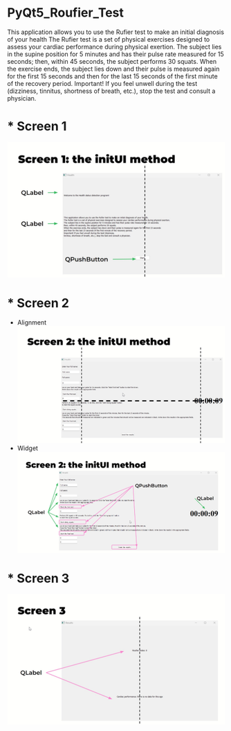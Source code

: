 # PyQt5_Roufier_Test
This application allows you to use the Rufier test to make an initial diagnosis of your health
The Rufier test is a set of physical exercises designed to assess your cardiac performance during physical exertion.
The subject lies in the supine position for 5 minutes and has their pulse rate measured for 15 seconds;
then, within 45 seconds, the subject performs 30 squats.
When the exercise ends, the subject lies down and their pulse is measured again for the first 15 seconds
and then for the last 15 seconds of the first minute of the recovery period.
Important! If you feel unwell during the test (dizziness, tinnitus, shortness of breath, etc.), 
stop the test and consult a physician.
# * Screen 1
![Window 1](win1.jpg)
# * Screen 2
  * Alignment
    ![Window 2](win2.jpg)
  * Widget
    ![Window 2_1](win2_2.jpg)
# * Screen 3
  ![Window 3](win3.jpg)

